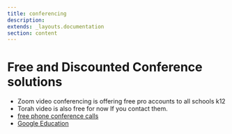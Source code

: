 ```yaml
---
title: conferencing 
description: 
extends: _layouts.documentation
section: content
---
```


# Free and Discounted Conference solutions

* Zoom video conferencing is offering free pro accounts to all schools k12
* Torah video is also free for now If you contact them.
* [free phone conference calls](https://www.freeconferencecall.com/global/ca)
* [Google Education](https://blog.google/outreach-initiatives/education/distancelearning-covid19/)
